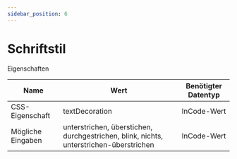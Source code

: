 ```yaml
---
sidebar_position: 6
---
```


# Schriftstil

Eigenschaften

| Name              | Wert              | Benötigter Datentyp   |
| ----              | ----              | --------------------- |
| CSS-Eigenschaft   | textDecoration         | InCode-Wert           |
| Mögliche Eingaben | unterstrichen, überstichen, durchgestrichen, blink, nichts, unterstrichen-überstrichen | InCode-Wert           |